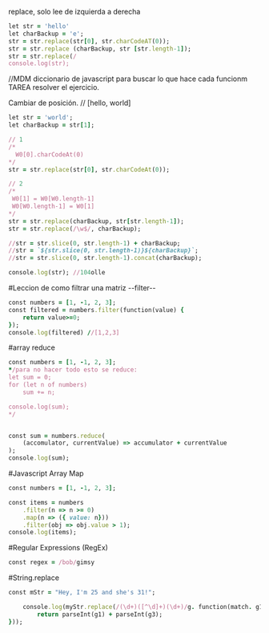 
replace, solo lee de izquierda a derecha
```ruby
let str = 'hello'
let charBackup = 'e';
str = str.replace(str[0], str.charCodeAT(0));
str = str.replace (charBackup, str [str.length-1]);
str = str.replace(/
console.log(str);

```
//MDM diccionario de javascript para buscar lo que hace cada funcionm
TAREA resolver el ejercicio.

Cambiar de posición.
// [hello, world]

```ruby
let str = 'world';
let charBackup = str[1];

// 1
/*
  W0[0].charCodeAt(0) 
*/
str = str.replace(str[0], str.charCodeAt(0));

// 2
/*
 W0[1] = W0[W0.length-1]
 W0[W0.length-1] = W0[1]
*/
str = str.replace(charBackup, str[str.length-1]);
str = str.replace(/\w$/, charBackup);

//str = str.slice(0, str.length-1) + charBackup;
//str = `${str.slice(0, str.length-1)}${charBackup}`;
//str = str.slice(0, str.length-1).concat(charBackup);

console.log(str); //104olle

```


#Leccion de como filtrar una matriz --filter--

```ruby
const numbers = [1, -1, 2, 3];
const filtered = numbers.filter(function(value) {
	return value>=0;
});
console.log(filtered) //[1,2,3]

```

#array reduce

```ruby
const numbers = [1, -1, 2, 3];
*/para no hacer todo esto se reduce:
let sum = 0;
for (let n of numbers)
	sum += n;

console.log(sum);
*/


const sum = numbers.reduce(
	(accomulator, currentValue) => accumulator + currentValue
);
console.log(sum);


```
#Javascript Array Map


```ruby
const numbers = [1, -1, 2, 3];

const items = numbers
	.filter(n => n >= 0)
	.map(n => ({ value: n}))
	.filter(obj => obj.value > 1);
console.log(items);

```

#Regular Expressions (RegEx) 

```ruby
const regex = /bob/gimsy

```


#String.replace

```ruby
const mStr = "Hey, I'm 25 and she's 31!";

	console.log(myStr.replace(/(\d+)([^\d]+)(\d+)/g. function(match. g1, g2, g3) {
		return parseInt(g1) + parseInt(g3);
}));

```
